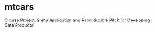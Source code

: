 mtcars
======

Course Project: Shiny Application and Reproducible Pitch for Developing Data Products
